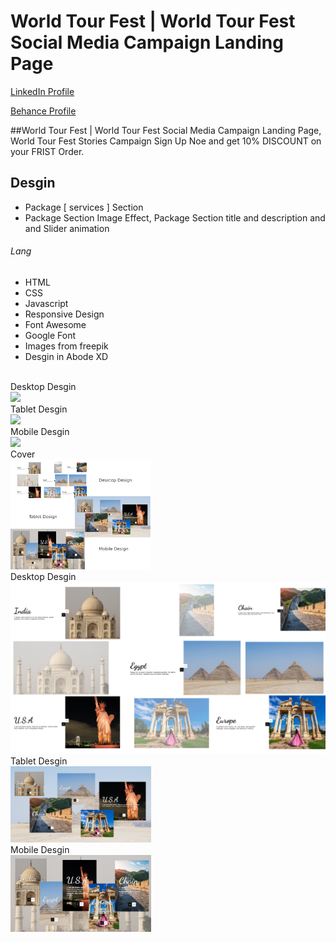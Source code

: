 # World Tour Fest | World Tour Fest Social Media Campaign Landing Page
<a href="https://www.linkedin.com/in/dharmendraverma95/" target="_blank">LinkedIn Profile </a>

<a href="https://www.behance.net/dhirukumar" target="_blank">Behance Profile </a>

##World Tour Fest | World Tour Fest Social Media Campaign Landing Page, World Tour Fest Stories Campaign Sign Up Noe and get 10% DISCOUNT on your FRIST Order.


## Desgin 
<ul>
  <li>Package [ services ] Section</li>
  <li>Package Section Image Effect, Package Section title and description and and Slider animation </li>
</ul>

###### Lang
<ul>
  <li>HTML</li>
  <li>CSS</li>
  <li>Javascript</li>
  <li>Responsive Design</li>
  <li>Font Awesome</li>
  <li>Google Font</li>
  <li>Images from freepik</li>
  <li>Desgin in Abode XD</li>
</ul>
<br>
<span>Desktop Desgin</span><br/>
<a href="https://www.behance.net/gallery/212934737/World-Tour-Fest-Social-Media-Campaign-Landing-Page" target="_blank" >
<img src="./img/desktop-laptop-landing-page.gif" width="575px"/>
</a>
<br />
<span>Tablet Desgin</span><br/>
<a href="https://www.behance.net/gallery/212934737/World-Tour-Fest-Social-Media-Campaign-Landing-Page" target="_blank" >
<img src="./img/tablet-landing-page.gif" width="225px"/>
</a>
<br/>
<span>Mobile Desgin</span><br/>
<a href="https://www.behance.net/gallery/212934737/World-Tour-Fest-Social-Media-Campaign-Landing-Page" target="_blank" >
<img src="./img/mobile-landing-page.gif" width="225px"/>
</a>
<br />
<span>Cover</span><br/>
<a href="https://www.behance.net/gallery/212934737/World-Tour-Fest-Social-Media-Campaign-Landing-Page" target="_blank" >
<img src="./img/cover.png" width="225px"/>
</a>
<br />
<span>Desktop Desgin</span><br/>
<a href="https://www.behance.net/gallery/212934737/World-Tour-Fest-Social-Media-Campaign-Landing-Page" target="_blank" >
<img src="./img/landing-page-desktop.png" width="525px"/>
</a>
<br/>
<span>Tablet Desgin</span><br/>
<a href="https://www.behance.net/gallery/212934737/World-Tour-Fest-Social-Media-Campaign-Landing-Page" target="_blank" >
<img src="./img/landing-page-tablet-design.png" width="225px"/>
</a><br/>
<span>Mobile Desgin</span><br/>
<a href="https://www.behance.net/gallery/212934737/World-Tour-Fest-Social-Media-Campaign-Landing-Page" target="_blank" >
<img src="./img/landing-page-mobile.png" width="225px"/>
</a>




